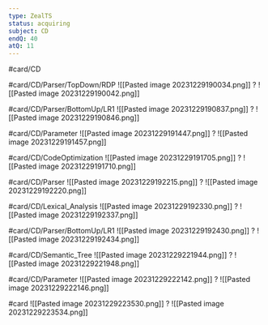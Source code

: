 ```yaml
---
type: ZealTS
status: acquiring
subject: CD
endQ: 40
atQ: 11
---
```

#card/CD

#card/CD/Parser/TopDown/RDP
![[Pasted image 20231229190034.png]]
?
![[Pasted image 20231229190042.png]] <!--SR:!2024-01-16,2,161--> 

#card/CD/Parser/BottomUp/LR1
![[Pasted image 20231229190837.png]]
?
![[Pasted image 20231229190846.png]] <!--SR:!2024-01-16,2,161--> 

#card/CD/Parameter
![[Pasted image 20231229191447.png]]
?
![[Pasted image 20231229191457.png]] <!--SR:!2024-01-18,4,172-->

#card/CD/CodeOptimization
![[Pasted image 20231229191705.png]]
?
![[Pasted image 20231229191710.png]] <!--SR:!2024-01-19,4,172-->

#card/CD/Parser
![[Pasted image 20231229192215.png]]
?
![[Pasted image 20231229192220.png]] <!--SR:!2024-01-18,4,172-->

#card/CD/Lexical_Analysis
![[Pasted image 20231229192330.png]]
?
![[Pasted image 20231229192337.png]] <!--SR:!2024-01-18,4,172--> 

#card/CD/Parser/BottomUp/LR1
![[Pasted image 20231229192430.png]]
?
![[Pasted image 20231229192434.png]] <!--SR:!2024-01-18,4,172-->

#card/CD/Semantic_Tree
![[Pasted image 20231229221944.png]]
?
![[Pasted image 20231229221948.png]] <!--SR:!2024-01-16,2,161-->

#card/CD/Parameter
![[Pasted image 20231229222142.png]]
?
![[Pasted image 20231229222146.png]] <!--SR:!2024-01-18,4,172-->

#card
![[Pasted image 20231229223530.png]]
?
![[Pasted image 20231229223534.png]] <!--SR:!2024-01-18,4,170--> 

